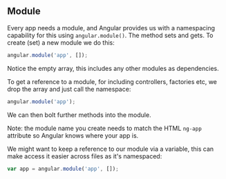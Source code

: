 ## Module
Every app needs a module, and Angular provides us with a namespacing capability for this using `angular.module()`. The method sets and gets. To create (set) a new module we do this:

````js
angular.module('app', []);
````

Notice the empty array, this includes any other modules as dependencies.

To get a reference to a module, for including controllers, factories etc, we drop the array and just call the namespace:

````js
angular.module('app');
````

We can then bolt further methods into the module.

Note: the module name you create needs to match the HTML `ng-app` attribute so Angular knows where your app is.

We might want to keep a reference to our module via a variable, this can make access it easier across files as it's namespaced:

````js
var app = angular.module('app', []);
````